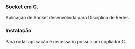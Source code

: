 ### Socket em C.

Aplicação de Socket desenvolvida para Disciplina de Redes.


### Instalação

Para rodar aplicação é necessario possuir um copliador C.
